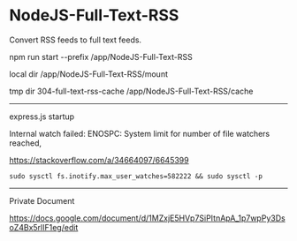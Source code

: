 # NodeJS-Full-Text-RSS
Convert RSS feeds to full text feeds.

npm run start --prefix /app/NodeJS-Full-Text-RSS

local dir
/app/NodeJS-Full-Text-RSS/mount

tmp dir
304-full-text-rss-cache
/app/NodeJS-Full-Text-RSS/cache

----

express.js startup

Internal watch failed: ENOSPC: System limit for number of file watchers reached,

https://stackoverflow.com/a/34664097/6645399
````
sudo sysctl fs.inotify.max_user_watches=582222 && sudo sysctl -p
````
----


Private Document

https://docs.google.com/document/d/1MZxjE5HVp7SiPItnApA_1p7wpPy3DsoZ4Bx5rlIF1eg/edit